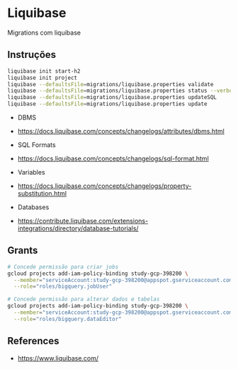 # Liquibase

Migrations com liquibase

## Instruções


```sh
liquibase init start-h2 
liquibase init project
liquibase --defaultsFile=migrations/liquibase.properties validate
liquibase --defaultsFile=migrations/liquibase.properties status --verbose
liquibase --defaultsFile=migrations/liquibase.properties updateSQL
liquibase --defaultsFile=migrations/liquibase.properties update 

```

* DBMS

- https://docs.liquibase.com/concepts/changelogs/attributes/dbms.html

* SQL Formats

- https://docs.liquibase.com/concepts/changelogs/sql-format.html

* Variables

- https://docs.liquibase.com/concepts/changelogs/property-substitution.html

* Databases

- https://contribute.liquibase.com/extensions-integrations/directory/database-tutorials/

## Grants

```sh
# Concede permissão para criar jobs
gcloud projects add-iam-policy-binding study-gcp-398200 \
  --member="serviceAccount:study-gcp-398200@appspot.gserviceaccount.com" \
  --role="roles/bigquery.jobUser"

# Concede permissão para alterar dados e tabelas
gcloud projects add-iam-policy-binding study-gcp-398200 \
  --member="serviceAccount:study-gcp-398200@appspot.gserviceaccount.com" \
  --role="roles/bigquery.dataEditor"
```

## References

- https://www.liquibase.com/